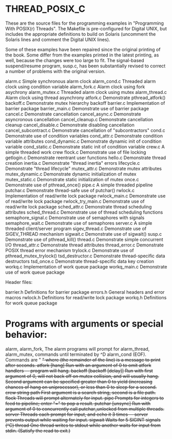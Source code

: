 # THREAD_POSIX_C


These are the source files for the programming examples in
"Programming With POSIX(r) Threads". The Makefile is pre-configured
for Digital UNIX, but includes the appropriate definitions to build on
Solaris (uncomment the Solaris lines and comment the Digital UNIX
lines).

Some of these examples have been repaired since the original printing
of the book. Some differ from the examples printed in the latest
printing, as well, because the changes were too large to fit. The
signal-based suspend/resume program, susp.c, has been substantially
revised to correct a number of problems with the original version.




alarm.c				Simple synchronous alarm clock
alarm_cond.c			Threaded alarm clock using condition variable
alarm_fork.c			Alarm clock using fork asychrony
alarm_mutex.c			Threaded alarm clock using mutex
alarm_thread.c			Alarm clock using thread asynchrony
atfork.c			Demonstrate pthread_atfork()
backoff.c			Demonstrate mutex hierarchy backoff
barrier.c			Implementation of barrier package
barrier_main.c			Demonstrate use of barrier package
cancel.c			Demonstrate cancellation
cancel_async.c			Demonstrate asyncronous cancellation
cancel_cleanup.c		Demonstrate cancellation cleanup
cancel_disable.c		Demonstrate disabling cancellation
cancel_subcontract.c		Demonstrate cancellation of "subcontractors"
cond.c				Demonstrate use of condition variables
cond_attr.c			Demonstrate condition variable attributes
cond_dynamic.c			Demonstrate dynamic init of condition variable
cond_static.c			Demonstrate static init of condition variable
crew.c				A simple threaded work crew
flock.c				Demonstrate use of file locking
getlogin.c			Demonstrate reentrant user functions
hello.c				Demonstrate thread creation
inertia.c			Demonstrate "thread inertia" errors
lifecycle.c			Demonstrate "thread lifecycle"
mutex_attr.c			Demonstrate mutex attributes
mutex_dynamic.c			Demonstrate dynamic initialization of mutex
mutex_static.c			Demonstrate static initialization of mutex
once.c				Demonstrate use of pthread_once()
pipe.c				A simple threaded pipeline
putchar.c			Demonstrate thread-safe use of putchar()
rwlock.c			Implementation of read/write lock package
rwlock_main.c			Demonstrate use of read/write lock package
rwlock_try_main.c		Demonstrate use of read/write lock package
sched_attr.c			Demonstrate thread scheduling attributes
sched_thread.c			Demonstrate use of thread scheduling functions
semaphore_signal.c		Demonstrate use of semaphores with signals
semaphore_wait.c		Demonstrate use of semaphores
server.c			A simple threaded client/server program
sigev_thread.c			Demonstrate use of SIGEV_THREAD mechanism
sigwait.c			Demonstrate use of sigwait()
susp.c				Demonstrate use of pthread_kill()
thread.c			Demonstrate simple concurrent I/O
thread_attr.c			Demonstrate thread attributes
thread_error.c			Demonstrate POSIX thread error mechanism
trylock.c			Demonstrate use of pthread_mutex_trylock()
tsd_destructor.c		Demonstrate thread-specific data destructors
tsd_once.c			Demonstrate thread-specific data key creation
workq.c				Implementation of work queue package
workq_main.c			Demonstrate use of work queue package

Header files:

barrier.h			Definitions for barrier package
errors.h			General headers and error macros
rwlock.h			Definitions for read/write lock package
workq.h				Definitions for work queue package




# Programs with arguments or special behavior:


alarm, alarm_fork,		The alarm programs will prompt for
alarm_thread, alarm_mutex,	commands until terminated by ^D
alarm_cond			(EOF). Commands are "<n> <s>" where <s>
				(the remainder of the line) is a
				message to print after <n> seconds.
atfork [hang]			Run with an argument of 0 to omit
				atfork handlers -- program will hang.
backoff [backoff [delay]]	Run with first argument of 0, will not
				back off on mutex collision, and will
				usually hang. Second argument can be
				specified greater than 0 to yield
				(increasing chances of hang on
				uniprocessor), or less than 0 to sleep
				for a second.
crew string path		First argument is a search string,
				second is a file path.
flock				Threads will prompt alternately for
				input.
pipe				Prompts for integers to feed to
				pipeline; enter "=" to pop a result.
putchar [unsync]		Run with argument of 0 to concurrently
				call putchar_unlocked from multiple
				threads.
server				Threads each prompt for input, and
				echo it 3 times -- server prevents
				output while waiting for input.
sigwait				Waits for 5 SIGINT signals (^C)
thread				One thread writes to stdout while
				another waits for input from
				stdin. (Satisfy the read to exit.)

